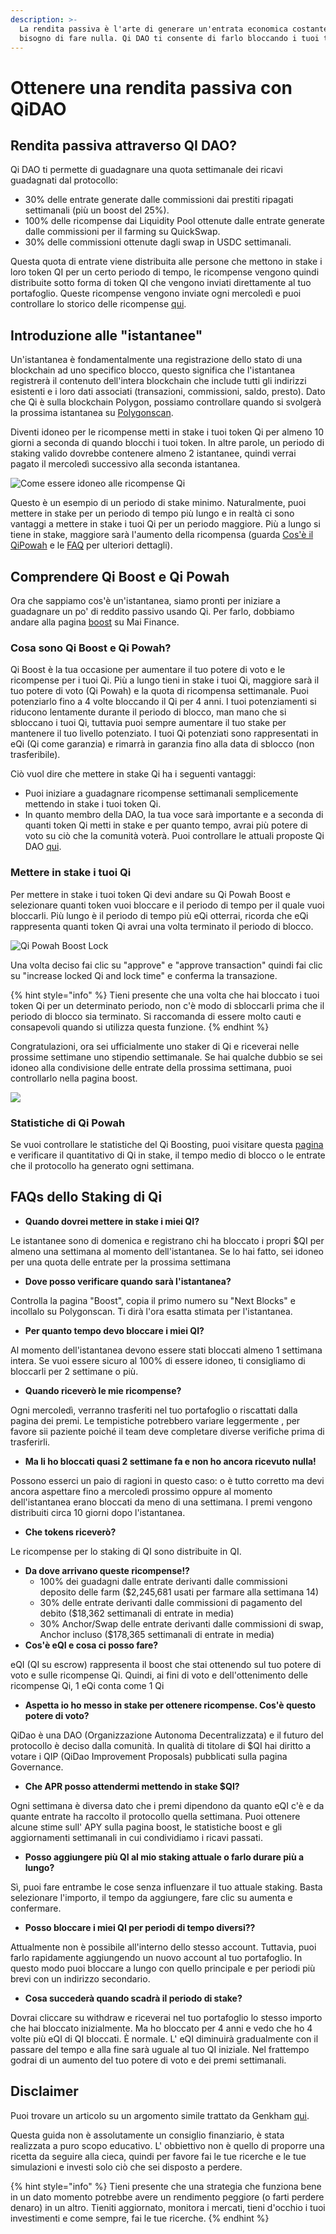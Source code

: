 ```yaml
---
description: >-
  La rendita passiva è l'arte di generare un'entrata economica costante senza
  bisogno di fare nulla. Qi DAO ti consente di farlo bloccando i tuoi token QI.
---
```


# Ottenere una rendita passiva con QiDAO

## Rendita passiva attraverso QI DAO?

Qi DAO ti permette di guadagnare una quota settimanale dei ricavi guadagnati dal protocollo:

* 30% delle entrate generate dalle commissioni dai prestiti ripagati settimanali \(più un boost del 25%\). 
* 100% delle ricompense dai Liquidity Pool ottenute dalle entrate generate dalle commissioni per il farming su QuickSwap.
* 30% delle commissioni ottenute dagli swap in USDC settimanali. 

Questa quota di entrate viene distribuita alle persone che mettono in stake i loro token QI per un certo periodo di tempo, le ricompense vengono quindi distribuite sotto forma di token QI che vengono inviati direttamente al tuo portafoglio. Queste ricompense vengono inviate ogni mercoledì e puoi controllare lo storico delle ricompense [qui](https://app.mai.finance/rewards).

## Introduzione alle "istantanee"

Un'istantanea è fondamentalmente una registrazione dello stato di una blockchain ad uno specifico blocco, questo significa che l'istantanea registrerà il contenuto dell'intera blockchain che include tutti gli indirizzi esistenti e i loro dati associati \(transazioni, commissioni, saldo, presto\). Dato che Qi è sulla blockchain Polygon, possiamo controllare quando si svolgerà la prossima istantanea su [Polygonscan](https://polygonscan.com/).

Diventi idoneo per le ricompense metti in stake i tuoi token Qi per almeno 10 giorni a seconda di quando blocchi i tuoi token. In altre parole, un periodo di staking valido dovrebbe contenere almeno 2 istantanee, quindi verrai pagato il mercoledì successivo alla seconda istantanea.

![Come essere idoneo alle ricompense Qi](../.gitbook/assets/unknown.png)

Questo è un esempio di un periodo di stake minimo. Naturalmente, puoi mettere in stake per un periodo di tempo più lungo e in realtà ci sono vantaggi a mettere in stake i tuoi Qi per un periodo maggiore. Più a lungo si tiene in stake, maggiore sarà l'aumento della ricompensa \(guarda [Cos'è il QiPowah](https://app.gitbook.com/@qidao-qimps/s/mai-finance-tutorials/~/drafts/-MlEwyy1WzC5BTRrahBm/v/italian/tutorial-mai-eqi-qi/earning-passive-income-with-qidao#what-is-qi-powah/@drafts) e le [FAQ](https://app.gitbook.com/@qidao-qimps/s/mai-finance-tutorials/~/drafts/-MlEwyy1WzC5BTRrahBm/v/italian/tutorial-mai-eqi-qi/earning-passive-income-with-qidao#faqs-of-qi-staking/@drafts) per ulteriori dettagli\).

## Comprendere Qi Boost e Qi Powah

Ora che sappiamo cos'è un'istantanea, siamo pronti per iniziare a guadagnare un po' di reddito passivo usando Qi. Per farlo, dobbiamo andare alla pagina [boost](https://app.mai.finance/boost) su Mai Finance.

### Cosa sono Qi Boost e Qi Powah?

Qi Boost è la tua occasione per aumentare il tuo potere di voto e le ricompense per i tuoi Qi. Più a lungo tieni in stake i tuoi Qi, maggiore sarà il tuo potere di voto \(Qi Powah\) e la quota di ricompensa settimanale. Puoi potenziarlo fino a 4 volte bloccando il Qi per 4 anni. I tuoi potenziamenti si riducono lentamente durante il periodo di blocco, man mano che si sbloccano i tuoi Qi, tuttavia puoi sempre aumentare il tuo stake per mantenere il tuo livello potenziato. I tuoi Qi potenziati sono rappresentati in eQi \(Qi come garanzia\) e rimarrà in garanzia fino alla data di sblocco \(non trasferibile\).

Ciò vuol dire che mettere in stake Qi ha i seguenti vantaggi:

* Puoi iniziare a guadagnare ricompense settimanali semplicemente mettendo in stake i tuoi token Qi.
* In quanto membro della DAO, la tua voce sarà importante e a seconda di quanti token Qi metti in stake e per quanto tempo, avrai più potere di voto su ciò che la comunità voterà. Puoi controllare le attuali proposte Qi DAO [qui](https://snapshot.org/#/qidao.eth).

### Mettere in stake i tuoi Qi

Per mettere in stake i tuoi token Qi devi andare su Qi Powah Boost e selezionare quanti token vuoi bloccare e il periodo di tempo per il quale vuoi bloccarli. Più lungo è il periodo di tempo più eQi otterrai, ricorda che eQi rappresenta quanti token Qi avrai una volta terminato il periodo di blocco.

![Qi Powah Boost Lock](../.gitbook/assets/captura.jpg)

Una volta deciso fai clic su "approve" e "approve transaction" quindi fai clic su "increase locked Qi and lock time" e conferma la transazione.

{% hint style="info" %}
Tieni presente che una volta che hai bloccato i tuoi token Qi per un determinato periodo, non c'è modo di sbloccarli prima che il periodo di blocco sia terminato. Si raccomanda di essere molto cauti e consapevoli quando si utilizza questa funzione.
{% endhint %}

Congratulazioni, ora sei ufficialmente uno staker di Qi e riceverai nelle prossime settimane uno stipendio settimanale. Se hai qualche dubbio se sei idoneo alla condivisione delle entrate della prossima settimana, puoi controllarlo nella pagina boost.

![](../.gitbook/assets/captura%20%281%29.jpg)

### Statistiche di Qi Powah

Se vuoi controllare le statistiche del Qi Boosting, puoi visitare questa [pagina](https://app.mai.finance/boost/stats) e verificare il quantitativo di  Qi in stake, il tempo medio di blocco o le entrate che il protocollo ha generato ogni settimana.

## FAQs dello Staking di Qi

* **Quando dovrei mettere in stake i miei QI?** 

Le istantanee sono di domenica e registrano chi ha bloccato i propri $QI per almeno una settimana al momento dell'istantanea. Se lo hai fatto, sei idoneo per una quota delle entrate per la prossima settimana

* **Dove posso verificare quando sarà l'istantanea?** 

Controlla la pagina "Boost", copia il primo numero su "Next Blocks" e incollalo su Polygonscan. Ti dirà l'ora esatta stimata per l'istantanea.

* **Per quanto tempo devo bloccare i miei QI?** 

Al momento dell'istantanea devono essere stati bloccati almeno 1 settimana intera. Se vuoi essere sicuro al 100% di essere idoneo, ti consigliamo di bloccarli per 2 settimane o più.

* **Quando riceverò le mie ricompense?** 

Ogni mercoledì, verranno trasferiti nel tuo portafoglio o riscattati dalla pagina dei premi. Le tempistiche potrebbero variare leggermente , per favore sii paziente poiché il team deve completare diverse verifiche prima di trasferirli.

* **Ma li ho bloccati quasi 2 settimane fa e non ho ancora ricevuto nulla!** 

Possono esserci un paio di ragioni in questo caso: o è tutto corretto ma devi ancora aspettare fino a mercoledì prossimo oppure al momento dell'istantanea erano bloccati da meno di una settimana. I premi vengono distribuiti circa 10 giorni dopo l'istantanea.

* **Che tokens riceverò?** 

Le ricompense per lo staking di QI sono distribuite in QI.

* **Da dove arrivano queste ricompense!?** 
  * 100% dei guadagni dalle entrate derivanti dalle commissioni deposito delle farm \($2,245,681 usati per farmare alla settimana 14\) 
  * 30% delle entrate derivanti dalle commissioni di pagamento del debito \($18,362 settimanali di entrate in media\)
  * 30% Anchor/Swap delle entrate derivanti dalle commissioni di swap, Anchor incluso \($178,365 settimanali di entrate in media\)
* **Cos'è eQI e cosa ci posso fare?** 

eQI \(QI su escrow\) rappresenta il boost che stai ottenendo sul tuo potere di voto e sulle ricompense Qi. Quindi, ai fini di voto e dell'ottenimento delle ricompense Qi, 1 eQi conta come 1 Qi

* **Aspetta io ho messo in stake per ottenere ricompense. Cos'è questo potere di voto?** 

QiDao è una DAO \(Organizzazione Autonoma Decentralizzata\) e il futuro del protocollo è deciso dalla comunità. In qualità di titolare di $QI hai diritto a votare i QIP \(QiDao Improvement Proposals\) pubblicati sulla pagina Governance.

* **Che APR posso attendermi mettendo in stake $QI?** 

Ogni settimana è diversa dato che i premi dipendono da quanto eQI c'è e da quante entrate ha raccolto il protocollo quella settimana. Puoi ottenere alcune stime sull' APY sulla pagina boost, le statistiche boost e gli aggiornamenti settimanali in cui condividiamo i ricavi passati.

* **Posso aggiungere più QI al mio staking attuale o farlo durare più a lungo?** 

Sì, puoi fare entrambe le cose senza influenzare il tuo attuale staking. Basta selezionare l'importo, il tempo da aggiungere, fare clic su aumenta e confermare.

* **Posso bloccare i miei QI per periodi di tempo diversi??** 

Attualmente non è possibile all'interno dello stesso account. Tuttavia, puoi farlo rapidamente aggiungendo un nuovo account al tuo portafoglio. In questo modo puoi bloccare a lungo con quello principale e per periodi più brevi con un indirizzo secondario.

* **Cosa succederà quando scadrà il periodo di stake?** 

Dovrai cliccare su withdraw e riceverai nel tuo portafoglio lo stesso importo che hai bloccato inizialmente. Ma ho bloccato per 4 anni e vedo che ho 4 volte più eQI di QI bloccati. È normale. L' eQI diminuirà gradualmente con il passare del tempo e alla fine sarà uguale al tuo QI iniziale. Nel frattempo godrai di un aumento del tuo potere di voto e dei premi settimanali.

## Disclaimer

Puoi trovare un articolo su un argomento simile trattato da Genkham [qui](https://medium.com/@GenKham/earning-passive-income-with-qi-dao-b92a6a3721bd).

Questa guida non è assolutamente un consiglio finanziario, è stata realizzata a puro scopo educativo.       L' obbiettivo non è quello di proporre una ricetta da seguire alla cieca, quindi per favore fai le tue ricerche e le tue simulazioni e investi solo ciò che sei disposto a perdere.

{% hint style="info" %}
Tieni presente che una strategia che funziona bene in un dato momento potrebbe avere un rendimento peggiore \(o farti perdere denaro\) in un altro. Tieniti aggiornato, monitora i mercati, tieni d'occhio i tuoi investimenti e come sempre, fai le tue ricerche.
{% endhint %}

